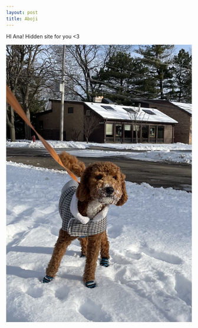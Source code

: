 ```yaml
---
layout: post
title: Aboji
---
```


HI Ana! Hidden site for you <3 

![Dog](/assets/images/dog.jpg)


